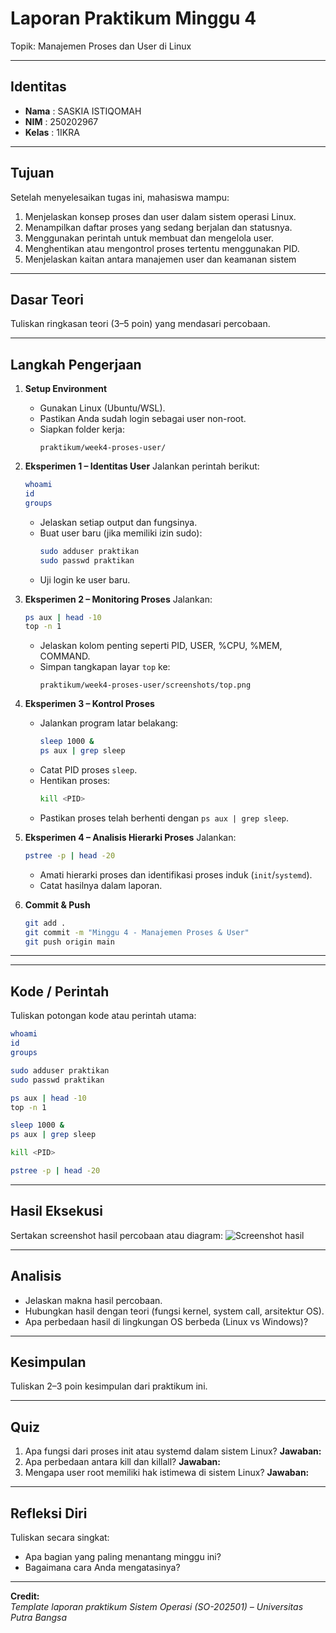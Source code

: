 
# Laporan Praktikum Minggu 4
Topik: Manajemen Proses dan User di Linux

---

## Identitas
- **Nama**  : SASKIA ISTIQOMAH
- **NIM**   : 250202967 
- **Kelas** : 1IKRA

---

## Tujuan
Setelah menyelesaikan tugas ini, mahasiswa mampu:

1. Menjelaskan konsep proses dan user dalam sistem operasi Linux.
2. Menampilkan daftar proses yang sedang berjalan dan statusnya.
3. Menggunakan perintah untuk membuat dan mengelola user.
4. Menghentikan atau mengontrol proses tertentu menggunakan PID.
5. Menjelaskan kaitan antara manajemen user dan keamanan sistem

---

## Dasar Teori
Tuliskan ringkasan teori (3–5 poin) yang mendasari percobaan.

---

## Langkah Pengerjaan
1. **Setup Environment**
   - Gunakan Linux (Ubuntu/WSL).  
   - Pastikan Anda sudah login sebagai user non-root.  
   - Siapkan folder kerja:
     ```
     praktikum/week4-proses-user/
     ```

2. **Eksperimen 1 – Identitas User**
   Jalankan perintah berikut:
   ```bash
   whoami
   id
   groups
   ```
   - Jelaskan setiap output dan fungsinya.  
   - Buat user baru (jika memiliki izin sudo):
     ```bash
     sudo adduser praktikan
     sudo passwd praktikan
     ```
   - Uji login ke user baru.

3. **Eksperimen 2 – Monitoring Proses**
   Jalankan:
   ```bash
   ps aux | head -10
   top -n 1
   ```
   - Jelaskan kolom penting seperti PID, USER, %CPU, %MEM, COMMAND.  
   - Simpan tangkapan layar `top` ke:
     ```
     praktikum/week4-proses-user/screenshots/top.png
     ```

4. **Eksperimen 3 – Kontrol Proses**
   - Jalankan program latar belakang:
     ```bash
     sleep 1000 &
     ps aux | grep sleep
     ```
   - Catat PID proses `sleep`.  
   - Hentikan proses:
     ```bash
     kill <PID>
     ```
   - Pastikan proses telah berhenti dengan `ps aux | grep sleep`.

5. **Eksperimen 4 – Analisis Hierarki Proses**
   Jalankan:
   ```bash
   pstree -p | head -20
   ```
   - Amati hierarki proses dan identifikasi proses induk (`init`/`systemd`).  
   - Catat hasilnya dalam laporan.

6. **Commit & Push**
   ```bash
   git add .
   git commit -m "Minggu 4 - Manajemen Proses & User"
   git push origin main
   ```

---



---

## Kode / Perintah
Tuliskan potongan kode atau perintah utama:
```bash
whoami
id
groups
```
```bash
sudo adduser praktikan
sudo passwd praktikan
```
```bash
ps aux | head -10
top -n 1
```
```bash
sleep 1000 &
ps aux | grep sleep
```
```bash
kill <PID>
```
```bash
pstree -p | head -20
```

---

## Hasil Eksekusi
Sertakan screenshot hasil percobaan atau diagram:
![Screenshot hasil](screenshots/example.png)

---

## Analisis
- Jelaskan makna hasil percobaan.  
- Hubungkan hasil dengan teori (fungsi kernel, system call, arsitektur OS).  
- Apa perbedaan hasil di lingkungan OS berbeda (Linux vs Windows)?  

---

## Kesimpulan
Tuliskan 2–3 poin kesimpulan dari praktikum ini.

---

## Quiz
1. Apa fungsi dari proses init atau systemd dalam sistem Linux?
   **Jawaban:**  
2. Apa perbedaan antara kill dan killall? 
   **Jawaban:**  
3. Mengapa user root memiliki hak istimewa di sistem Linux? 
   **Jawaban:**  

---

## Refleksi Diri
Tuliskan secara singkat:
- Apa bagian yang paling menantang minggu ini?  
- Bagaimana cara Anda mengatasinya?  

---

**Credit:**  
_Template laporan praktikum Sistem Operasi (SO-202501) – Universitas Putra Bangsa_
